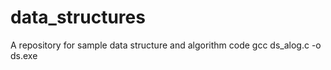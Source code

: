 # data_structures
A repository for sample data structure and algorithm code
gcc ds_alog.c -o ds.exe
